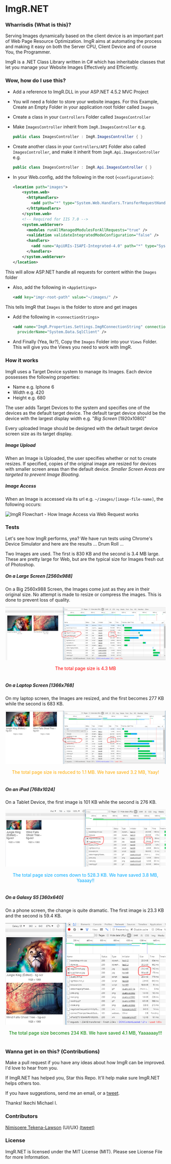 ﻿# ImgR.NET

### Wharrisdis (What is this)?
Serving Images dynamically based on the client device is an important part of Web Page Resource Optimization. ImgR aims at automating the process and making it easy on both the Server CPU, Client Device and of course You, the Programmer.

ImgR is a .NET Class Library written in C# which has inheritable classes that let you manage your Website Images Effectively and Efficiently.

### Wow, how do I use this?
-   Add a reference to ImgR.DLL in your ASP.NET 4.5.2 MVC Project
-   You will need a folder to store your website images. For this Example, Create an Empty Folder in your application root folder called `Images`
-   Create a class in your `Controllers` Folder called `ImagesController`
-   Make `ImagesController` inherit from `ImgR.ImagesController` e.g.   
    ```cs
    public class ImagesController : ImgR.ImagesController { }
    ```

-   Create another class in your `Controllers/API` Folder also called `ImagesController`, and make it inherit from `ImgR.Api.ImagesController` e.g.
    ```cs
    public class ImagesController : ImgR.Api.ImagesController { }
    ```

-   In your Web.config, add the following in the root (`<configuration>`):

    ```xml
    <location path="images">
        <system.web>
          <httpHandlers>
            <add path="*" type="System.Web.Handlers.TransferRequestHandler" verb="GET,HEAD,POST,DEBUG,PUT,DELETE,PATCH,OPTIONS" />
          </httpHandlers>
        </system.web>
        <!-- Required for IIS 7.0 -->
        <system.webServer>
          <modules runAllManagedModulesForAllRequests="true" />
          <validation validateIntegratedModeConfiguration="false" />
          <handlers>
            <add name="ApiURIs-ISAPI-Integrated-4.0" path="*" type="System.Web.Handlers.TransferRequestHandler" verb="GET,HEAD,POST,DEBUG,PUT,DELETE,PATCH,OPTIONS" preCondition="integratedMode,runtimeVersionv4.0" />
          </handlers>
        </system.webServer>
    </location>
    ```
This will allow ASP.NET handle all requests for content within the `Images` folder

-   Also, add the following in `<AppSettings>`
    ```xml
    <add key="imgr-root-path" value="~/images/" />
    ```
This tells ImgR that `Images` is the folder to store and get images

-   Add the following in `<connectionStrings>`
    ```xml
    <add name="ImgR.Properties.Settings.ImgRConnectionString" connectionString="Data Source=DB Server Name;Initial Catalog=DB Name;User ID=DB Username;Password=DB password"
      providerName="System.Data.SqlClient" />
    ```

-   And Finally (Yea, Ikr?), Copy the `Images` Folder into your `Views` Folder. This will give you the Views you need to work with ImgR.

### How it works
ImgR uses a Target Device system to manage its Images. Each device possesses the following properties:
-   Name e.g. Iphone 6
-   Width e.g. 420
-   Height e.g. 680

The user adds Target Devices to the system and specifies one of the devices as the default target device. The default target device should be the device with the largest display width e.g. "*Big Screen* [1920x1080]"

Every uploaded Image should be designed with the default target device screen size as its target display.

##### Image Upload

When an Image is Uploaded, the user specifies whether or not to create resizes. If specified, copies of the original image are resized for devices with smaller screen areas than the default device. _Smaller Screen Areas are targeted to prevent Image Bloating._

##### Image Access

When an Image is accessed via its url e.g. `~/images/[image-file-name]`, the following occurs:

![ImgR Flowchart - How Image Access via Web Request works](Misc/ImgR-Flowchart.png)

### Tests
Let's see how ImgR performs, yea? We have run tests using Chrome's Device Simulator and here are the results ... Drum Roll ...

Two Images are used. The first is 830 KB and the second is 3.4 MB large. These are pretty large for Web, but are the typical size for Images fresh out of Photoshop. 

##### On a Large Screen [2560x988]
On a Big 2560x988 Screen, the Images come just as they are in their original size. No attempt is made to resize or compress the images. This is done to prevent loss of quality. 

![](Misc/Test-No-Resize.png)

<center><span style='color: red'>The total page size is 4.3 MB</span></center>

<br>

##### On a Laptop Screen [1366x768]
On my laptop screen, the Images are resized, and the first becomes 277 KB while the second is 683 KB. 

![](Misc/Test-Resize-1366.png)

<center><span style='color: #FFAA00'>The total page size is reduced to 1.1 MB. We have saved 3.2 MB, Yaay!</span></center>

<br>

##### On an iPad [768x1024]
On a Tablet Device, the first image is 101 KB while the second is 276 KB.

![](Misc/Test-Resize-768.png)

<center><span style='color: #00AAFF'>The total page size comes down to 528.3 KB. We have saved 3.8 MB, Yaaaay!!</span></center>

<br>

##### On a Galaxy S5 [360x640]
On a phone screen, the change is quite dramatic. The first image is 23.3 KB and the second is 59.4 KB.

![](Misc/Test-Resize-360.png)

<center><span style='color: green'>The total page size becomes 234 KB. We have saved 4.1 MB, Yaaaaaay!!!</span></center>

<br>

### Wanna get in on this? (Contributions)
Make a pull request if you have any ideas about how ImgR can be improved. I'd love to hear from you. 

If ImgR.NET has helped you, Star this Repo. It'll help make sure ImgR.NET helps others too.

If you have suggestions, send me an email, or a [tweet](https://twitter.com/mykeels).

Thanks! Ikechi Michael I.

### Contributors
[Nimisoere Tekena-Lawson](https://github.com/nimisoere) (UI/UX) [(tweet)](https://github.com/nimimccool)

### License

ImgR.NET is licensed under the MIT License (MIT). Please see License File for more Information.